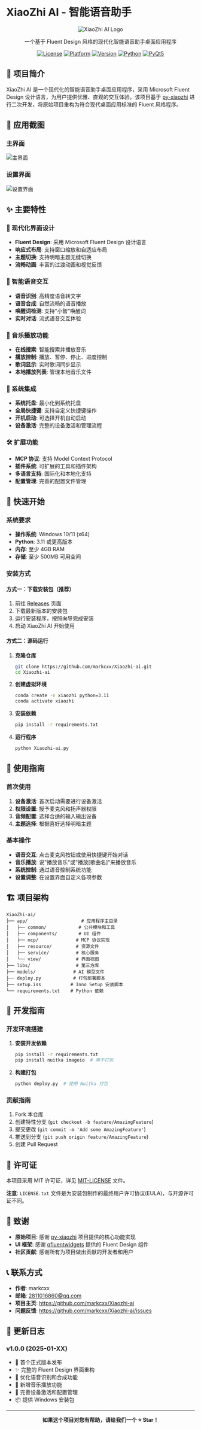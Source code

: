 # XiaoZhi AI - 智能语音助手

<div align="center">

![XiaoZhi AI Logo](app/resource/images/LOGO.png)

一个基于 Fluent Design 风格的现代化智能语音助手桌面应用程序

[![License](https://img.shields.io/badge/License-MIT-green.svg)](MIT-LICENSE)
[![Platform](https://img.shields.io/badge/Platform-Windows-blue.svg)](#)
[![Version](https://img.shields.io/badge/Version-1.0.0-green.svg)](#)
[![Python](https://img.shields.io/badge/Python-3.11+-blue.svg)](#)
[![PyQt5](https://img.shields.io/badge/PyQt5-5.15+-blue.svg)](#)

</div>

## 📖 项目简介

XiaoZhi AI 是一个现代化的智能语音助手桌面应用程序，采用 Microsoft Fluent Design 设计语言，为用户提供优雅、直观的交互体验。该项目基于 [py-xiaozhi](https://github.com/huangjunsen0406/py-xiaozhi) 进行二次开发，将原始项目重构为符合现代桌面应用标准的 Fluent 风格程序。

## 📸 应用截图

### 主界面
![主界面](app/resource/images/main_window.png)

### 设置界面
![设置界面](app/resource/images/setting_interface.png)

## ✨ 主要特性

### 🎨 现代化界面设计
- **Fluent Design**: 采用 Microsoft Fluent Design 设计语言
- **响应式布局**: 支持窗口缩放和自适应布局
- **主题切换**: 支持明暗主题无缝切换
- **流畅动画**: 丰富的过渡动画和视觉反馈

### 🎤 智能语音交互
- **语音识别**: 高精度语音转文字
- **语音合成**: 自然流畅的语音播放
- **唤醒词检测**: 支持"小智"唤醒词
- **实时对话**: 流式语音交互体验

### 🎵 音乐播放功能
- **在线搜索**: 智能搜索并播放音乐
- **播放控制**: 播放、暂停、停止、进度控制
- **歌词显示**: 实时歌词同步显示
- **本地播放列表**: 管理本地音乐文件

### 🔧 系统集成
- **系统托盘**: 最小化到系统托盘
- **全局快捷键**: 支持自定义快捷键操作
- **开机启动**: 可选择开机自动启动
- **设备激活**: 完整的设备激活和管理流程

### 🛠️ 扩展功能
- **MCP 协议**: 支持 Model Context Protocol
- **插件系统**: 可扩展的工具和插件架构
- **多语言支持**: 国际化和本地化支持
- **配置管理**: 完善的配置文件管理

## 🚀 快速开始

### 系统要求

- **操作系统**: Windows 10/11 (x64)
- **Python**: 3.11 或更高版本
- **内存**: 至少 4GB RAM
- **存储**: 至少 500MB 可用空间

### 安装方式

#### 方式一：下载安装包（推荐）

1. 前往 [Releases](https://github.com/markcxx/Xiaozhi-ai/releases) 页面
2. 下载最新版本的安装包
3. 运行安装程序，按照向导完成安装
4. 启动 XiaoZhi AI 开始使用

#### 方式二：源码运行

1. **克隆仓库**
   ```bash
   git clone https://github.com/markcxx/Xiaozhi-ai.git
   cd Xiaozhi-ai
   ```

2. **创建虚拟环境**
   ```bash
   conda create -n xiaozhi python=3.11
   conda activate xiaozhi
   ```

3. **安装依赖**
   ```bash
   pip install -r requirements.txt
   ```

4. **运行程序**
   ```bash
   python Xiaozhi-ai.py
   ```

## 📱 使用指南

### 首次使用

1. **设备激活**: 首次启动需要进行设备激活
2. **权限设置**: 授予麦克风和扬声器权限
3. **音频配置**: 选择合适的输入输出设备
4. **主题选择**: 根据喜好选择明暗主题

### 基本操作

- **语音交互**: 点击麦克风按钮或使用快捷键开始对话
- **音乐播放**: 说"播放音乐"或"播放[歌曲名]"来播放音乐
- **系统控制**: 通过语音控制系统功能
- **设置调整**: 在设置界面自定义各项参数


## 🏗️ 项目架构

```
XiaoZhi-ai/
├── app/                    # 应用程序主目录
│   ├── common/            # 公共模块和工具
│   ├── components/        # UI 组件
│   ├── mcp/              # MCP 协议实现
│   ├── resource/         # 资源文件
│   ├── service/          # 核心服务
│   └── view/             # 界面视图
├── libs/                 # 第三方库
├── models/              # AI 模型文件
├── deploy.py            # 打包部署脚本
├── setup.iss           # Inno Setup 安装脚本
└── requirements.txt    # Python 依赖
```

## 🔧 开发指南

### 开发环境搭建

1. **安装开发依赖**
   ```bash
   pip install -r requirements.txt
   pip install nuitka imageio  # 用于打包
   ```

2. **构建打包**
   ```bash
   python deploy.py  # 使用 Nuitka 打包
   ```

### 贡献指南

1. Fork 本仓库
2. 创建特性分支 (`git checkout -b feature/AmazingFeature`)
3. 提交更改 (`git commit -m 'Add some AmazingFeature'`)
4. 推送到分支 (`git push origin feature/AmazingFeature`)
5. 创建 Pull Request

## 📄 许可证

本项目采用 MIT 许可证，详见 [MIT-LICENSE](MIT-LICENSE) 文件。

**注意**: `LICENSE.txt` 文件是为安装包制作的最终用户许可协议(EULA)，与开源许可证不同。

## 🙏 致谢

- **原始项目**: 感谢 [py-xiaozhi](https://github.com/huangjunsen0406/py-xiaozhi) 项目提供的核心功能实现
- **UI 框架**: 感谢 [qfluentwidgets](https://github.com/zhiyiYo/PyQt-Fluent-Widgets) 提供的 Fluent Design 组件
- **社区贡献**: 感谢所有为项目做出贡献的开发者和用户

## 📞 联系方式

- **作者**: markcxx
- **邮箱**: 2811016860@qq.com
- **项目主页**: https://github.com/markcxx/Xiaozhi-ai
- **问题反馈**: https://github.com/markcxx/Xiaozhi-ai/issues

## 🔄 更新日志

### v1.0.0 (2025-01-XX)

- 🎉 首个正式版本发布
- ✨ 完整的 Fluent Design 界面重构
- 🎤 优化语音识别和合成功能
- 🎵 新增音乐播放功能
- 🔧 完善设备激活和配置管理
- 📦 提供 Windows 安装包

---

<div align="center">

**如果这个项目对您有帮助，请给我们一个 ⭐ Star！**

</div>
